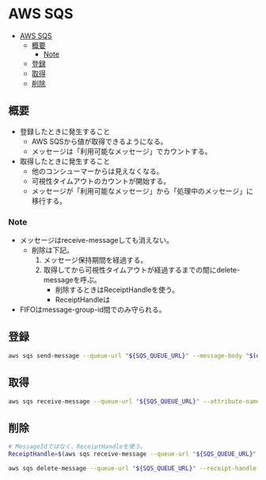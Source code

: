 # AWS SQS

- [AWS SQS](#aws-sqs)
  - [概要](#概要)
    - [Note](#note)
  - [登録](#登録)
  - [取得](#取得)
  - [削除](#削除)

## 概要

- 登録したときに発生すること
  - AWS SQSから値が取得できるようになる。
  - メッセージは「利用可能なメッセージ」でカウントする。
- 取得したときに発生すること
  - 他のコンシューマーからは見えなくなる。
  - 可視性タイムアウトのカウントが開始する。
  - メッセージが「利用可能なメッセージ」から「処理中のメッセージ」に移行する。

### Note

- メッセージはreceive-messageしても消えない。
    - 削除は下記。
        1. メッセージ保持期間を経過する。
        2. 取得してから可視性タイムアウトが経過するまでの間にdelete-messageを呼ぶ。
              - 削除するときはReceiptHandleを使う。
              - ReceiptHandleは
- FIFOはmessage-group-id間でのみ守られる。

## 登録

``` bash
aws sqs send-message --queue-url "${SQS_QUEUE_URL}" --message-body "$(date)" --message-group-id "${message_group_id}" 
```

## 取得

``` bash
aws sqs receive-message --queue-url "${SQS_QUEUE_URL}" --attribute-names MessageGroupID="${message_group_id}" --max-number-of-messages 10 | jq -r '.Messages | .[] | [.MessageId, .Body] | @csv '
```

## 削除

``` bash
# MessageIdではなく、ReceiptHandleを使う。
ReceiptHandle=$(aws sqs receive-message --queue-url "${SQS_QUEUE_URL}" --attribute-names MessageGroupID=$message_group_id --max-number-of-messages 10 | jq -r '.Messages[] | .ReceiptHandle')

aws sqs delete-message --queue-url "${SQS_QUEUE_URL}" --receipt-handle "${ReceiptHandle}"
```
